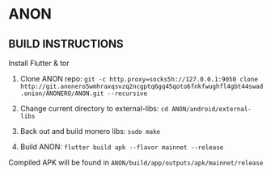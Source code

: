 # ANON


## BUILD INSTRUCTIONS

Install Flutter & tor

1. Clone ANON repo: `git -c http.proxy=socks5h://127.0.0.1:9050 clone
http://git.anonero5wmhraxqsvzq2ncgptq6gq45qoto6fnkfwughfl4gbt44swad.onion/ANONERO/ANON.git --recursive`

2. Change current directory to external-libs: `cd ANON/android/external-libs`

3. Back out and build monero libs: `sudo make`

4. Build ANON: `flutter build apk --flavor mainnet --release`

Compiled APK will be found in `ANON/build/app/outputs/apk/mainnet/release`